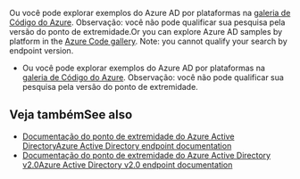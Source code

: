 <span data-ttu-id="183ee-p139">Ou você pode explorar exemplos do Azure AD por plataformas na [galeria de Código do Azure](https://azure.microsoft.com/resources/samples/?service=active-directory). Observação: você não pode qualificar sua pesquisa pela versão do ponto de extremidade.</span><span class="sxs-lookup"><span data-stu-id="183ee-p139">Or you can explore Azure AD samples by platform in the [Azure Code gallery](https://azure.microsoft.com/resources/samples/?service=active-directory). Note: you cannot qualify your search by endpoint version.</span></span>
- Ou você pode explorar exemplos do Azure AD por plataformas na [galeria de Código do Azure](https://azure.microsoft.com/resources/samples/?service=active-directory). Observação: você não pode qualificar sua pesquisa pela versão do ponto de extremidade. 


## <a name="see-also"></a><span data-ttu-id="183ee-257">Veja também</span><span class="sxs-lookup"><span data-stu-id="183ee-257">See also</span></span>

- [<span data-ttu-id="183ee-258">Documentação do ponto de extremidade do Azure Active Directory</span><span class="sxs-lookup"><span data-stu-id="183ee-258">Azure Active Directory endpoint documentation</span></span>](https://docs.microsoft.com/azure/active-directory/develop/active-directory-developers-guide)
- [<span data-ttu-id="183ee-259">Documentação do ponto de extremidade do Azure Active Directory v2.0</span><span class="sxs-lookup"><span data-stu-id="183ee-259">Azure Active Directory v2.0 endpoint documentation</span></span>](https://docs.microsoft.com/azure/active-directory/develop/active-directory-appmodel-v2-overview)
